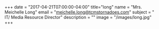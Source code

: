 +++
date = "2017-04-21T07:00:00-04:00"
title="long"
name = "Mrs. Meichelle Long"
email = "meichelle.long@tcmstornadoes.com"
subject = " IT/ Media Resource Director"
description = ""
image = "/images/long.jpg"
+++